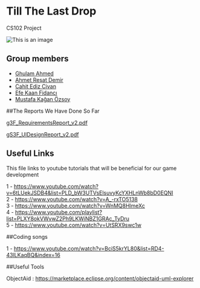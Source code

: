 # Till The Last Drop
CS102 Project

![This is an image](https://github.com/cat-milk/Anime-Girls-Holding-Programming-Books/blob/master/Java/Yuuko_Aioi_Holding_Fundamentals_Of_Java_Programming.png)
## Group members
- [Ghulam Ahmed](https://github.com/gahme)
- [Ahmet Reşat Demir](https://github.com/ahmetde)
- [Cahit Ediz Civan](https://github.com/Edizc)
- [Efe Kaan Fidancı](https://github.com/EfeKN)
- [Mustafa Kağan Özsoy](https://github.com/mkaganozsoy)

##The Reports We Have Done So Far

[g3F_RequirementsReport_v2.pdf](https://github.com/gahme/ttld/files/8550038/g3F_RequirementsReport_v2.pdf)

[gS3F_UIDesignReport_v2.pdf](https://github.com/gahme/ttld/files/8550039/gS3F_UIDesignReport_v2.pdf)

## Useful Links
This file links to youtube tutorials that will be beneficial for our game development

1 - https://www.youtube.com/watch?v=6tLUekJSDB4&list=PLD_bW3UTVsElsuvyKcYXHLnWb8bD0EQNI <br />
2 - https://www.youtube.com/watch?v=A_-rxTO5138 <br />
3 - https://www.youtube.com/watch?v=WnMQ8HlmeXc <br />
4 - https://www.youtube.com/playlist?list=PLXY8okVWvwZ2Ph9LKWiNBZ1GRAc_TyDru <br />
5 - https://www.youtube.com/watch?v=UtSRX9swc1w <br />

##Coding songs

1 - https://www.youtube.com/watch?v=BciS5krYL80&list=RD4-43lLKaqBQ&index=16

##Useful Tools

ObjectAid : https://marketplace.eclipse.org/content/objectaid-uml-explorer
